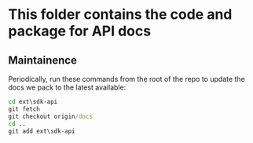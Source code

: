 # This folder contains the code and package for API docs

## Maintainence

Periodically, run these commands from the root of the repo to update the docs we pack to the latest available:

```cmd
cd ext\sdk-api
git fetch
git checkout origin/docs
cd ..
git add ext\sdk-api
```
